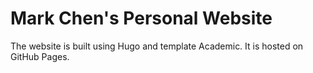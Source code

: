 # Mark Chen's Personal Website

The website is built using Hugo and template Academic. It is hosted on GitHub Pages.
